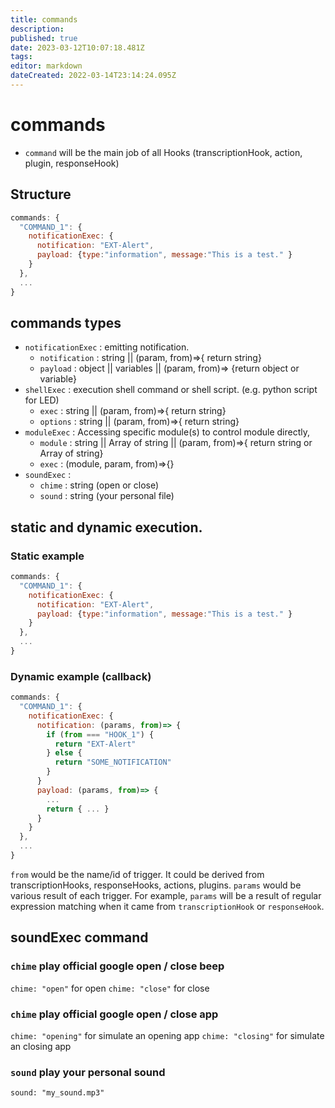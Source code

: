 ```yaml
---
title: commands
description: 
published: true
date: 2023-03-12T10:07:18.481Z
tags: 
editor: markdown
dateCreated: 2022-03-14T23:14:24.095Z
---
```


 # commands
- `command` will be the main job of all Hooks (transcriptionHook, action, plugin, responseHook)

## Structure
```js
commands: {
  "COMMAND_1": {
    notificationExec: {
      notification: "EXT-Alert",
      payload: {type:"information", message:"This is a test." }
    }
  },
  ...
}
```

## commands types
- `notificationExec` : emitting notification.
  - `notification` : string || (param, from)=>{ return string}
  - `payload` : object || variables || (param, from)=> {return object or variable}
- `shellExec` : execution shell command or shell script. (e.g. python script for LED)
  - `exec` : string || (param, from)=>{ return string}
  - `options` : string || (param, from)=>{ return string}
- `moduleExec` : Accessing specific module(s) to control module directly,
  - `module` : string || Array of string || (param, from)=>{ return string or Array of string}
  - `exec` : (module, param, from)=>{}
- `soundExec` :
  - `chime` : string (open or close)
  - `sound` : string (your personal file)

## static and dynamic execution.
### Static example
```js
commands: {
  "COMMAND_1": {
    notificationExec: {
      notification: "EXT-Alert",
      payload: {type:"information", message:"This is a test." }
    }
  },
  ...
}
```

### Dynamic example (callback)
```js
commands: {
  "COMMAND_1": {
    notificationExec: {
      notification: (params, from)=> {
        if (from === "HOOK_1") {
          return "EXT-Alert"
        } else {
          return "SOME_NOTIFICATION"
        }
      }
      payload: (params, from)=> {
        ...
        return { ... }
      }
    }
  },
  ...
}
```
`from` would be the name/id of trigger. It could be derived from transcriptionHooks, responseHooks, actions, plugins.
`params` would be various result of each trigger. For example, `params` will be a result of regular expression matching when it came from `transcriptionHook` or `responseHook`.

## soundExec command

### `chime` play official google open / close beep

`chime: "open"` for open
`chime: "close"` for close

### `chime` play official google open / close app

`chime: "opening"` for simulate an opening app
`chime: "closing"` for simulate an closing app

### `sound` play your personal sound

`sound: "my_sound.mp3"`